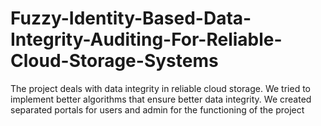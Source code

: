 # Fuzzy-Identity-Based-Data-Integrity-Auditing-For-Reliable-Cloud-Storage-Systems
The project deals with data integrity in reliable cloud storage. We tried to implement better algorithms that ensure better data integrity. We created separated portals for users and admin for the functioning of the project
